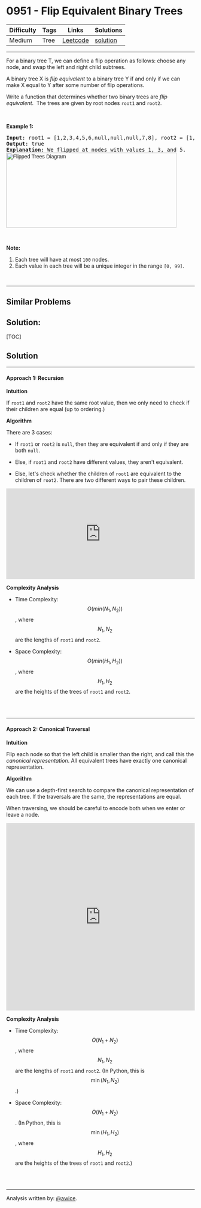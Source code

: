 # 0951 - Flip Equivalent Binary Trees

Difficulty  | Tags | Links | Solutions
----------- | ---- | ----- | -----
Medium | Tree | [Leetcode](https://leetcode.com/problems/flip-equivalent-binary-trees) | [solution](https://leetcode.com/problems/flip-equivalent-binary-trees/solution/)


-----------

<p>For a binary tree T, we can define a flip operation as follows: choose any node, and swap the left and right child subtrees.</p>

<p>A binary tree X&nbsp;is <em>flip equivalent</em> to a binary tree Y if and only if we can make X equal to Y after some number of flip operations.</p>

<p>Write a function that determines whether two binary trees&nbsp;are <em>flip equivalent</em>.&nbsp; The trees are given by root nodes <code>root1</code> and <code>root2</code>.</p>

<p>&nbsp;</p>

<p><strong>Example 1:</strong></p>

<pre>
<strong>Input: </strong>root1 = <span id="example-input-1-1">[1,2,3,4,5,6,null,null,null,7,8]</span>, root2 = <span id="example-input-1-2">[1,3,2,null,6,4,5,null,null,null,null,8,7]</span>
<strong>Output: </strong><span id="example-output-1">true</span>
<strong>Explanation: </strong>We flipped at nodes with values 1, 3, and 5.
<img alt="Flipped Trees Diagram" src="https://assets.leetcode.com/uploads/2018/11/29/tree_ex.png" style="font-family: sans-serif, Arial, Verdana, &quot;Trebuchet MS&quot;; width: 455px; height: 200px;" />
</pre>

<p>&nbsp;</p>

<p><strong>Note:</strong></p>

<ol>
	<li>Each tree will have at most <code>100</code> nodes.</li>
	<li>Each value in each tree will be a unique&nbsp;integer in the range <code>[0, 99]</code>.</li>
</ol>

<div>
<p>&nbsp;</p>
</div>


-----------


## Similar Problems




## Solution:

[TOC]

## Solution
---
#### Approach 1: Recursion

**Intuition**

If `root1` and `root2` have the same root value, then we only need to check if their children are equal (up to ordering.)

**Algorithm**

There are 3 cases:

* If `root1` or `root2` is `null`, then they are equivalent if and only if they are both `null`.

* Else, if `root1` and `root2` have different values, they aren't equivalent.

* Else, let's check whether the children of `root1` are equivalent to the children of `root2`.  There are two different ways to pair these children.

<iframe src="https://leetcode.com/playground/wjoLqdDo/shared" frameBorder="0" width="100%" height="242" name="wjoLqdDo"></iframe>

**Complexity Analysis**

* Time Complexity:  $$O(min(N_1, N_2))$$, where $$N_1, N_2$$ are the lengths of `root1` and `root2`.

* Space Complexity:  $$O(min(H_1, H_2))$$, where $$H_1, H_2$$ are the heights of the trees of `root1` and `root2`.
<br />
<br />


---
#### Approach 2: Canonical Traversal

**Intuition**

Flip each node so that the left child is smaller than the right, and call this the *canonical representation*.  All equivalent trees have exactly one canonical representation.

**Algorithm**

We can use a depth-first search to compare the canonical representation of each tree.  If the traversals are the same, the representations are equal.

When traversing, we should be careful to encode both when we enter or leave a node.

<iframe src="https://leetcode.com/playground/PZJH2Hcn/shared" frameBorder="0" width="100%" height="500" name="PZJH2Hcn"></iframe>

**Complexity Analysis**

* Time Complexity:  $$O(N_1 + N_2)$$, where $$N_1, N_2$$ are the lengths of `root1` and `root2`.  (In Python, this is $$\min(N_1, N_2)$$.)

* Space Complexity:  $$O(N_1 + N_2)$$.  (In Python, this is $$\min(H_1, H_2)$$, where $$H_1, H_2$$ are the heights of the trees of `root1` and `root2`.)
<br />
<br />


---


Analysis written by: [@awice](https://leetcode.com/awice).
